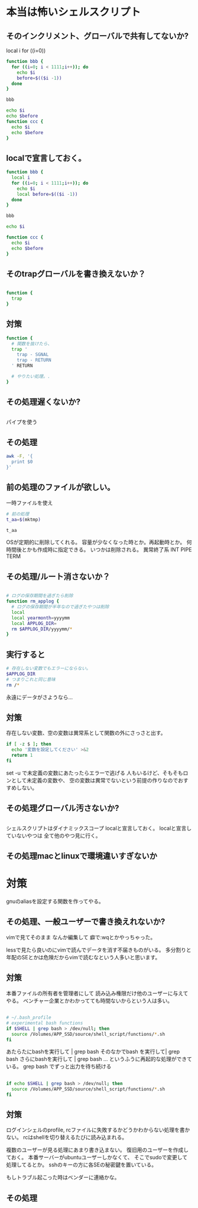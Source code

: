 # 本当は怖いシェルスクリプト

## そのインクリメント、グローバルで共有してないか?

local i
for ((i=0))

```bash
function bbb {
  for ((i=0; i < 1111;i++)); do
    echo $i
    before=$(($i -1))
  done
}

bbb 

echo $i
echo $before
function ccc {
  echo $i
  echo $before
}
```

## localで宣言しておく。

```bash
function bbb {
  local i
  for ((i=0; i < 1111;i++)); do
    echo $i
    local before=$(($i -1))
  done
}

bbb 

echo $i

function ccc {
  echo $i
  echo $before
}
```

## そのtrapグローバルを書き換えないか？

```bash

function {
  trap 
}

```

## 対策

```bash
function {
  # 関数を抜けたら、
  trap '
    trap - SGNAL
    trap - RETURN
  ' RETURN

  # やりたい処理。.
}
```

## その処理遅くないか?

## 

パイプを使う

## その処理

```bash
awk -F, '{
  print $0
}'
```


## 前の処理のファイルが欲しい。

一時ファイルを使え
```bash
# 前の処理
t_aa=$(mktmp)

t_aa 
```

OSが定期的に削除してくれる。
容量が少なくなった時とか。再起動時とか。
何時間後とかも作成時に指定できる。
いつかは削除される。
異常終了系
INT PIPE TERM

## 

## その処理/ルート消さないか？

```bash

# ログの保存期間を過ぎたら削除
function rm_applog {
  # ログの保存期間が半年なので過ぎたやつは削除
  local
  local yearmonth=yyyymm
  local APPLOG_DIR=
  rm $APPLOG_DIR/yyyymm/*
}
```

## 実行すると

```bash
# 存在しない変数でもエラーにならない。
$APPLOG_DIR
# つまりこれと同じ意味
rm /*
```

永遠にデータがさようなら...

## 対策
存在しない変数、空の変数は異常系として関数の外にさっさと出す。
```bash
if [ -z $ ]; then
  echo '変数を設定してください' >&2
  return 1
fi
```
set -u で未定義の変数にあたったらエラーで逃げる
人もいるけど、そもそもロンとして未定義の変数や、
空の変数は異常でないという前提の作りなのでおすすめしない。

## その処理グローバル汚さないか?

## 
シェルスクリプトはダイナミックスコープ
localと宣言しておく。
localと宣言していないやつは
全て他のやつ見に行く。

## 

## その処理macとlinuxで環境違いすぎないか


# 対策
gnuのaliasを設定する関数を作ってやる。

## 

## その処理、一般ユーザーで書き換えれないか?

vimで見てそのまま
なんか編集して
癖で:wqとかやっちゃった。

lessで見たら良いのにvimで読んでデータを消す不届きものがいる。
多分割りと年配のSEとかは危険だからvimで読むなという人多いと思います。
## 対策

本番ファイルの所有者を管理者にして
読み込み権限だけ他のユーザーに与えてやる。
ベンチャー企業とかわかってても時間ないからという人は多い。

## 

```bash
# ~/.bash_profile
# experimental bash functions
if $SHELL | grep bash > /dev/null; then
  source /Volumes/APP_SSD/source/shell_script/functions/*.sh
fi
```

あたらたにbashを実行して | grep bash
そのなかでbash を実行して| grep bash
さらにbashを実行して | grep bash
...
というふうに再起的な処理ができている。
grep bash でずっと出力を待ち続ける

## 

```bash
if echo $SHELL | grep bash > /dev/null; then
  source /Volumes/APP_SSD/source/shell_script/functions/*.sh
fi
```

## 対策

ログインシェルのprofile, rcファイルに失敗するかどうかわからない処理を書かない。
rcはshellを切り替えるたびに読み込まれる。

複数のユーザーが見る処理にあまり書き込まない。
復旧用のユーザーを作成しておく。
本番サーバーがubuntuユーザーしかなくて、
そこでsudoで変更して処理してるとか。
sshのキーの方に各SEの秘密鍵を置いている。

もしトラブル起こった時はベンダーに連絡かな。


## その処理
